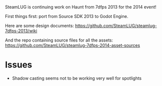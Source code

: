 SteamLUG is continuing work on Haunt from 7dfps 2013 for the 2014 event!

First things first: port from Source SDK 2013 to Godot Engine.

Here are some design documents:
https://github.com/SteamLUG/steamlug-7dfps-2013/wiki

And the repo containing source files for all the assets:
https://github.com/SteamLUG/steamlug-7dfps-2014-asset-sources


Issues
======

* Shadow casting seems not to be working very well for spotlights




